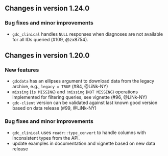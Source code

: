## Changes in version 1.24.0

### Bug fixes and minor improvements

* `gdc_clinical` handles `NULL` responses when diagnoses are not available for
all IDs queried (#109, @zx8754).

## Changes in version 1.20.0

### New features

* `gdcdata` has an ellipses argument to download data from the legacy archive,
  e.g., `legacy = TRUE` (#84, @LiNk-NY)
* `missing` (`is MISSING`) and `!missing` (`NOT MISSING`) operations implemented
for filtering queries, see vignette (#96, @LiNk-NY)
* `gdc-client` version can be validated against last known good version based on
data release (#99, @LiNk-NY)

### Bug fixes and minor improvements

* `gdc_clinical` uses `readr::type_convert` to handle columns with inconsistent
  types from the API.
* update examples in documentation and vignette based on new data release
